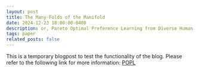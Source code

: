 ```yaml
---
layout: post
title: The Many-Folds of the Manifold
date: 2024-12-23 18:00:00-0400
description: or, Pareto Optimal Preference Learning from Diverse Human Preferences
tags: paper
related_posts: false
---
```


This is a temporary blogpost to test the functionality of the blog. Please refer to the following link for more information: [POPL](https://arxiv.org/pdf/2406.15599)
